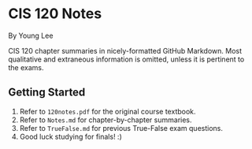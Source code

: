 # CIS 120 Notes
By Young Lee

CIS 120 chapter summaries in nicely-formatted GitHub Markdown.
Most qualitative and extraneous information is omitted, unless it is pertinent to the exams.

## Getting Started
1. Refer to `120notes.pdf` for the original course textbook.
2. Refer to `Notes.md` for chapter-by-chapter summaries.
3. Refer to `TrueFalse.md` for previous True-False exam questions.
4. Good luck studying for finals! :)
